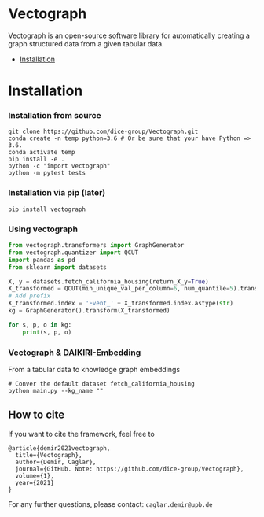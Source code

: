 # Vectograph

Vectograph is an open-source software library for automatically creating a graph structured data from a given tabular data.

- [Installation](#installation)

# Installation
### Installation from source
```
git clone https://github.com/dice-group/Vectograph.git
conda create -n temp python=3.6 # Or be sure that your have Python => 3.6.
conda activate temp
pip install -e . 
python -c "import vectograph"
python -m pytest tests
```
### Installation via pip (later)

```
pip install vectograph
```

### Using vectograph

```python
from vectograph.transformers import GraphGenerator
from vectograph.quantizer import QCUT
import pandas as pd
from sklearn import datasets

X, y = datasets.fetch_california_housing(return_X_y=True)
X_transformed = QCUT(min_unique_val_per_column=6, num_quantile=5).transform(pd.DataFrame(X))
# Add prefix
X_transformed.index = 'Event_' + X_transformed.index.astype(str)
kg = GraphGenerator().transform(X_transformed)

for s, p, o in kg:
    print(s, p, o)
```

### Vectograph & [DAIKIRI-Embedding](https://github.com/dice-group/DAIKIRI-Embedding)
From a tabular data to knowledge graph embeddings
```
# Conver the default dataset fetch_california_housing
python main.py --kg_name ""
```

## How to cite
If you want to cite the framework, feel free to
```
@article{demir2021vectograph,
  title={Vectograph},
  author={Demir, Caglar},
  journal={GitHub. Note: https://github.com/dice-group/Vectograph},
  volume={1},
  year={2021}
}
```

For any further questions, please contact:  ```caglar.demir@upb.de```